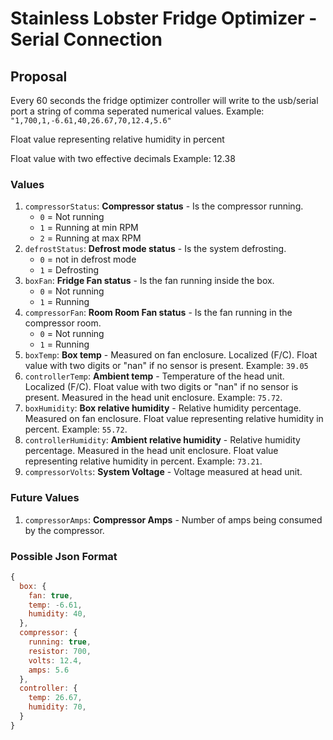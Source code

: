 # Stainless Lobster Fridge Optimizer - Serial Connection

## Proposal

Every 60 seconds the fridge optimizer controller will write to the usb/serial port a string of comma seperated numerical values. Example: `"1,700,1,-6.61,40,26.67,70,12.4,5.6"`



Float value representing relative humidity in percent


Float value with two effective decimals
Example: 12.38


### Values

1. `compressorStatus`: **Compressor status** - Is the compressor running.
    * `0` = Not running
    * `1` = Running at min RPM
    * `2` = Running at max RPM
1. `defrostStatus`: **Defrost mode status** - Is the system defrosting.
    * `0` = not in defrost mode
    * `1` = Defrosting
1. `boxFan`: **Fridge Fan status** - Is the fan running inside the box.
    * `0` = Not running
    * `1` = Running
1. `compressorFan`: **Room Room Fan status** - Is the fan running in the compressor room.
    * `0` = Not running
    * `1` = Running
1. `boxTemp`: **Box temp** - Measured on fan enclosure. Localized (F/C). Float value with two digits or "nan" if no sensor is present.  Example: `39.05`
1. `controllerTemp`: **Ambient temp** - Temperature of the head unit. Localized (F/C). Float value with two digits or "nan" if no sensor is present.  Measured in the head unit enclosure. Example: `75.72`.
1. `boxHumidity`: **Box relative humidity** - Relative humidity percentage. Measured on fan enclosure. Float value representing relative humidity in percent. Example: `55.72`.
1. `controllerHumidity`: **Ambient relative humidity** - Relative humidity percentage. Measured in the head unit enclosure. Float value representing relative humidity in percent. Example: `73.21`.
1. `compressorVolts`: **System Voltage** - Voltage measured at head unit.

### Future Values
1. `compressorAmps`: **Compressor Amps** - Number of amps being consumed by the compressor.


### Possible Json Format

````javascript
{
  box: {
    fan: true,
    temp: -6.61,
    humidity: 40,
  },
  compressor: {
    running: true,
    resistor: 700,
    volts: 12.4,
    amps: 5.6
  },
  controller: {
    temp: 26.67,
    humidity: 70,
  }
}
````
